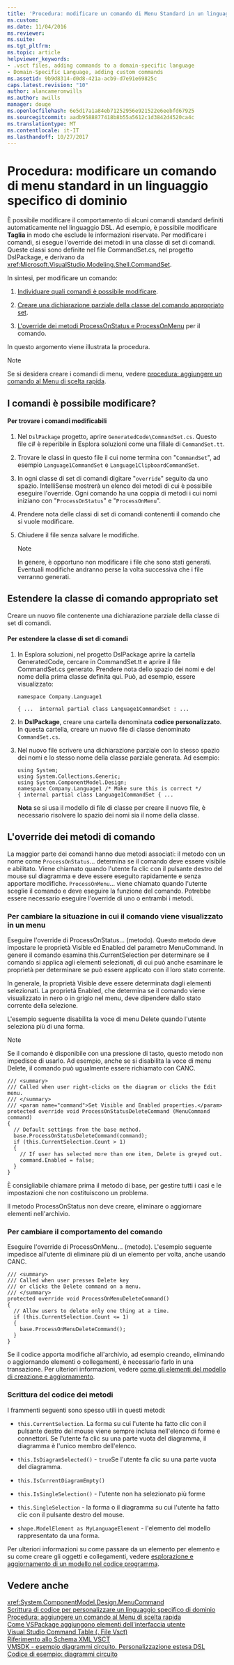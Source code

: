 ```yaml
---
title: 'Procedura: modificare un comando di Menu Standard in un linguaggio specifico di dominio | Documenti Microsoft'
ms.custom: 
ms.date: 11/04/2016
ms.reviewer: 
ms.suite: 
ms.tgt_pltfrm: 
ms.topic: article
helpviewer_keywords:
- .vsct files, adding commands to a domain-specific language
- Domain-Specific Language, adding custom commands
ms.assetid: 9b9d8314-d0d8-421a-acb9-d7e91e69825c
caps.latest.revision: "10"
author: alancameronwills
ms.author: awills
manager: douge
ms.openlocfilehash: 6e5d17a1a84eb71252956e921522e6eebfd67925
ms.sourcegitcommit: aadb9588877418b8b55a5612c1d3842d4520ca4c
ms.translationtype: MT
ms.contentlocale: it-IT
ms.lasthandoff: 10/27/2017
---
```

# <a name="how-to-modify-a-standard-menu-command-in-a-domain-specific-language"></a>Procedura: modificare un comando di menu standard in un linguaggio specifico di dominio
È possibile modificare il comportamento di alcuni comandi standard definiti automaticamente nel linguaggio DSL. Ad esempio, è possibile modificare **Taglia** in modo che esclude le informazioni riservate. Per modificare i comandi, si esegue l'override dei metodi in una classe di set di comandi. Queste classi sono definite nel file CommandSet.cs, nel progetto DslPackage, e derivano da <xref:Microsoft.VisualStudio.Modeling.Shell.CommandSet>.  
  
 In sintesi, per modificare un comando:  
  
1.  [Individuare quali comandi è possibile modificare](#what).  
  
2.  [Creare una dichiarazione parziale della classe del comando appropriato set](#extend).  
  
3.  [L'override dei metodi ProcessOnStatus e ProcessOnMenu](#override) per il comando.  
  
 In questo argomento viene illustrata la procedura.  
  
> [!NOTE]
>  Se si desidera creare i comandi di menu, vedere [procedura: aggiungere un comando al Menu di scelta rapida](../modeling/how-to-add-a-command-to-the-shortcut-menu.md).  
  
##  <a name="what"></a>I comandi è possibile modificare?  
  
#### <a name="to-discover-what-commands-you-can-modify"></a>Per trovare i comandi modificabili  
  
1.  Nel `DslPackage` progetto, aprire `GeneratedCode\CommandSet.cs`. Questo file c# è reperibile in Esplora soluzioni come una filiale di `CommandSet.tt`.  
  
2.  Trovare le classi in questo file il cui nome termina con "`CommandSet`", ad esempio `Language1CommandSet` e `Language1ClipboardCommandSet`.  
  
3.  In ogni classe di set di comandi digitare "`override`" seguito da uno spazio. IntelliSense mostrerà un elenco dei metodi di cui è possibile eseguire l'override. Ogni comando ha una coppia di metodi i cui nomi iniziano con "`ProcessOnStatus`" e "`ProcessOnMenu`".  
  
4.  Prendere nota delle classi di set di comandi contenenti il comando che si vuole modificare.  
  
5.  Chiudere il file senza salvare le modifiche.  
  
    > [!NOTE]
    >  In genere, è opportuno non modificare i file che sono stati generati. Eventuali modifiche andranno perse la volta successiva che i file verranno generati.  
  
##  <a name="extend"></a>Estendere la classe di comando appropriato set  
 Creare un nuovo file contenente una dichiarazione parziale della classe di set di comandi.  
  
#### <a name="to-extend-the-command-set-class"></a>Per estendere la classe di set di comandi  
  
1.  In Esplora soluzioni, nel progetto DslPackage aprire la cartella GeneratedCode, cercare in CommandSet.tt e aprire il file CommandSet.cs generato. Prendere nota dello spazio dei nomi e del nome della prima classe definita qui. Può, ad esempio, essere visualizzato:  
  
     `namespace Company.Language1`  
  
     `{ ...  internal partial class Language1CommandSet : ...`  
  
2.  In **DslPackage**, creare una cartella denominata **codice personalizzato**. In questa cartella, creare un nuovo file di classe denominato `CommandSet.cs`.  
  
3.  Nel nuovo file scrivere una dichiarazione parziale con lo stesso spazio dei nomi e lo stesso nome della classe parziale generata. Ad esempio:  
  
    ```  
    using System;  
    using System.Collections.Generic;  
    using System.ComponentModel.Design;  
    namespace Company.Language1 /* Make sure this is correct */  
    { internal partial class Language1CommandSet { ...  
    ```  
  
     **Nota** se si usa il modello di file di classe per creare il nuovo file, è necessario risolvere lo spazio dei nomi sia il nome della classe.  
  
##  <a name="override"></a>L'override dei metodi di comando  
 La maggior parte dei comandi hanno due metodi associati: il metodo con un nome come `ProcessOnStatus`... determina se il comando deve essere visibile e abilitato. Viene chiamato quando l'utente fa clic con il pulsante destro del mouse sul diagramma e deve essere eseguito rapidamente e senza apportare modifiche. `ProcessOnMenu`... viene chiamato quando l'utente sceglie il comando e deve eseguire la funzione del comando. Potrebbe essere necessario eseguire l'override di uno o entrambi i metodi.  
  
### <a name="to-change-when-the-command-appears-on-a-menu"></a>Per cambiare la situazione in cui il comando viene visualizzato in un menu  
 Eseguire l'override di ProcessOnStatus... (metodo). Questo metodo deve impostare le proprietà Visible ed Enabled del parametro MenuCommand. In genere il comando esamina this.CurrentSelection per determinare se il comando si applica agli elementi selezionati, di cui può anche esaminare le proprietà per determinare se può essere applicato con il loro stato corrente.  
  
 In generale, la proprietà Visible deve essere determinata dagli elementi selezionati. La proprietà Enabled, che determina se il comando viene visualizzato in nero o in grigio nel menu, deve dipendere dallo stato corrente della selezione.  
  
 L'esempio seguente disabilita la voce di menu Delete quando l'utente seleziona più di una forma.  
  
> [!NOTE]
>  Se il comando è disponibile con una pressione di tasto, questo metodo non impedisce di usarlo. Ad esempio, anche se si disabilita la voce di menu Delete, il comando può ugualmente essere richiamato con CANC.  
  
```  
/// <summary>  
/// Called when user right-clicks on the diagram or clicks the Edit menu.  
/// </summary>  
/// <param name="command">Set Visible and Enabled properties.</param>  
protected override void ProcessOnStatusDeleteCommand (MenuCommand command)  
{  
  // Default settings from the base method.  
  base.ProcessOnStatusDeleteCommand(command);  
  if (this.CurrentSelection.Count > 1)  
  {  
    // If user has selected more than one item, Delete is greyed out.  
    command.Enabled = false;  
  }  
}  
```  
  
 È consigliabile chiamare prima il metodo di base, per gestire tutti i casi e le impostazioni che non costituiscono un problema.  
  
 Il metodo ProcessOnStatus non deve creare, eliminare o aggiornare elementi nell'archivio.  
  
### <a name="to-change-the-behavior-of-the-command"></a>Per cambiare il comportamento del comando  
 Eseguire l'override di ProcessOnMenu... (metodo). L'esempio seguente impedisce all'utente di eliminare più di un elemento per volta, anche usando CANC.  
  
```  
/// <summary>  
/// Called when user presses Delete key   
/// or clicks the Delete command on a menu.  
/// </summary>  
protected override void ProcessOnMenuDeleteCommand()  
{  
  // Allow users to delete only one thing at a time.  
  if (this.CurrentSelection.Count <= 1)  
  {  
    base.ProcessOnMenuDeleteCommand();  
  }  
}  
```  
  
 Se il codice apporta modifiche all'archivio, ad esempio creando, eliminando o aggiornando elementi o collegamenti, è necessario farlo in una transazione. Per ulteriori informazioni, vedere [come gli elementi del modello di creazione e aggiornamento](../modeling/how-to-modify-a-standard-menu-command-in-a-domain-specific-language.md).  
  
### <a name="writing-the-code-of-the-methods"></a>Scrittura del codice dei metodi  
 I frammenti seguenti sono spesso utili in questi metodi:  
  
-   `this.CurrentSelection`. La forma su cui l'utente ha fatto clic con il pulsante destro del mouse viene sempre inclusa nell'elenco di forme e connettori. Se l'utente fa clic su una parte vuota del diagramma, il diagramma è l'unico membro dell'elenco.  
  
-   `this.IsDiagramSelected()` - `true`Se l'utente fa clic su una parte vuota del diagramma.  
  
-   `this.IsCurrentDiagramEmpty()`  
  
-   `this.IsSingleSelection()` - l'utente non ha selezionato più forme  
  
-   `this.SingleSelection` - la forma o il diagramma su cui l'utente ha fatto clic con il pulsante destro del mouse.  
  
-   `shape.ModelElement as MyLanguageElement` - l'elemento del modello rappresentato da una forma.  
  
 Per ulteriori informazioni su come passare da un elemento per elemento e su come creare gli oggetti e collegamenti, vedere [esplorazione e aggiornamento di un modello nel codice programma](../modeling/navigating-and-updating-a-model-in-program-code.md).  
  
## <a name="see-also"></a>Vedere anche  
 <xref:System.ComponentModel.Design.MenuCommand>   
 [Scrittura di codice per personalizzare un linguaggio specifico di dominio](../modeling/writing-code-to-customise-a-domain-specific-language.md)   
 [Procedura: aggiungere un comando al Menu di scelta rapida](../modeling/how-to-add-a-command-to-the-shortcut-menu.md)   
 [Come VSPackage aggiungono elementi dell'interfaccia utente](../extensibility/internals/how-vspackages-add-user-interface-elements.md)   
 [Visual Studio Command Table (. File Vsct)](../extensibility/internals/visual-studio-command-table-dot-vsct-files.md)   
 [Riferimento allo Schema XML VSCT](../extensibility/vsct-xml-schema-reference.md)   
 [VMSDK - esempio diagrammi circuito. Personalizzazione estesa DSL](http://code.msdn.microsoft.com/Visualization-Modeling-SDK-763778e8)   
 [Codice di esempio: diagrammi circuito](http://code.msdn.microsoft.com/Visualization-Modeling-SDK-763778e8)
